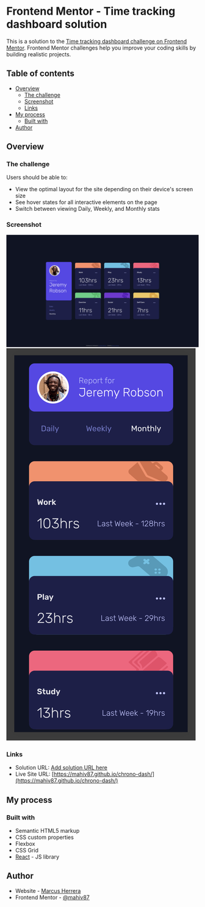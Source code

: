 # Frontend Mentor - Time tracking dashboard solution

This is a solution to the [Time tracking dashboard challenge on Frontend Mentor](https://www.frontendmentor.io/challenges/time-tracking-dashboard-UIQ7167Jw). Frontend Mentor challenges help you improve your coding skills by building realistic projects.

## Table of contents

- [Overview](#overview)
  - [The challenge](#the-challenge)
  - [Screenshot](#screenshot)
  - [Links](#links)
- [My process](#my-process)
  - [Built with](#built-with)
- [Author](#author)

## Overview

### The challenge

Users should be able to:

- View the optimal layout for the site depending on their device's screen size
- See hover states for all interactive elements on the page
- Switch between viewing Daily, Weekly, and Monthly stats

### Screenshot

![Desktop](./assets/chrono-dash-desktop.png)
![Mobile](./assets/chrono-dash-mobile.png)

### Links

- Solution URL: [Add solution URL here](https://your-solution-url.com)
- Live Site URL: [https://mahiv87.github.io/chrono-dash/](https://mahiv87.github.io/chrono-dash/)

## My process

### Built with

- Semantic HTML5 markup
- CSS custom properties
- Flexbox
- CSS Grid
- [React](https://reactjs.org/) - JS library

## Author

- Website - [Marcus Herrera](https://mahiv87.github.io/hire-marcus/)
- Frontend Mentor - [@mahiv87](https://www.frontendmentor.io/profile/@mahiv87)
